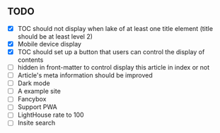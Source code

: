 ## TODO
- [x] TOC should not display when lake of at least one title element (title should be at least level 2)
- [x] Mobile device display
- [x] TOC should set up a button that users can control the display of contents
- [ ] hidden in front-matter to control display this article in index or not
- [ ] Article's meta information should be improved
- [ ] Dark mode
- [ ] A example site
- [ ] Fancybox
- [ ] Support PWA
- [ ] LightHouse rate to 100
- [ ] Insite search
